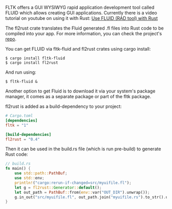 FLTK offers a GUI WYSIWYG rapid application development tool called FLUID which allows creating GUI applications.
Currently there is a video tutorial on youtube on using it with Rust:
[Use FLUID (RAD tool) with Rust](https://www.youtube.com/watch?v=k_P0wG3-dNk)

The fl2rust crate translates the Fluid generated .fl files into Rust code to be compiled into your app.
For more information, you can check the project's [repo](https://github.com/MoAlyousef/fl2rust).

You can get FLUID via fltk-fluid and fl2rust crates using cargo install:
```
$ cargo install fltk-fluid
$ cargo install fl2rust
```
And run using:
```
$ fltk-fluid &
```
Another option to get Fluid is to download it via your system's package manager, it comes as a separate package or part of the fltk package.

fl2rust is added as a build-dependency to your project:
```toml
# Cargo.toml
[dependencies]
fltk = "1"

[build-dependencies]
fl2rust = "0.4"
```

Then it can be used in the build.rs file (which is run pre-build) to generate Rust code:
```rust
// build.rs
fn main() {
    use std::path::PathBuf;
    use std::env;
    println!("cargo:rerun-if-changed=src/myuifile.fl");
    let g = fl2rust::Generator::default();
    let out_path = PathBuf::from(env::var("OUT_DIR").unwrap());
    g.in_out("src/myuifile.fl", out_path.join("myuifile.rs").to_str().unwrap()).expect("Failed to generate rust from fl file!");
}
```